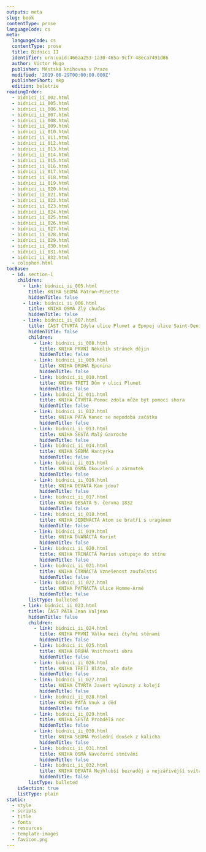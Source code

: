 ```yaml
---
outputs: meta
slug: book
contentType: prose
languageCode: cs
meta:
  languageCode: cs
  contentType: prose
  title: Bídníci II
  identifier: urn:uuid:466aa253-1a30-465a-9cf7-48eca7491d86
  author: Victor Hugo
  publisher: Městská knihovna v Praze
  modified: '2019-08-29T00:00:00.000Z'
  publisherShort: mkp
  edition: beletrie
readingOrder:
  - bidnici_ii_002.html
  - bidnici_ii_005.html
  - bidnici_ii_006.html
  - bidnici_ii_007.html
  - bidnici_ii_008.html
  - bidnici_ii_009.html
  - bidnici_ii_010.html
  - bidnici_ii_011.html
  - bidnici_ii_012.html
  - bidnici_ii_013.html
  - bidnici_ii_014.html
  - bidnici_ii_015.html
  - bidnici_ii_016.html
  - bidnici_ii_017.html
  - bidnici_ii_018.html
  - bidnici_ii_019.html
  - bidnici_ii_020.html
  - bidnici_ii_021.html
  - bidnici_ii_022.html
  - bidnici_ii_023.html
  - bidnici_ii_024.html
  - bidnici_ii_025.html
  - bidnici_ii_026.html
  - bidnici_ii_027.html
  - bidnici_ii_028.html
  - bidnici_ii_029.html
  - bidnici_ii_030.html
  - bidnici_ii_031.html
  - bidnici_ii_032.html
  - colophon.html
tocBase:
  - id: section-1
    children:
      - link: bidnici_ii_005.html
        title: KNIHA SEDMÁ Patron–Minette
        hiddenTitle: false
      - link: bidnici_ii_006.html
        title: KNIHA OSMÁ Zlý chuďas
        hiddenTitle: false
      - link: bidnici_ii_007.html
        title: ČÁST ČTVRTÁ Idyla ulice Plumet a Epopej ulice Saint-Denis
        hiddenTitle: false
        children:
          - link: bidnici_ii_008.html
            title: KNIHA PRVNÍ Několik stránek dějin
            hiddenTitle: false
          - link: bidnici_ii_009.html
            title: KNIHA DRUHÁ Eponina
            hiddenTitle: false
          - link: bidnici_ii_010.html
            title: KNIHA TŘETÍ Dům v ulici Plumet
            hiddenTitle: false
          - link: bidnici_ii_011.html
            title: KNIHA ČTVRTÁ Pomoc zdola může být pomocí shora
            hiddenTitle: false
          - link: bidnici_ii_012.html
            title: KNIHA PÁTÁ Konec se nepodobá začátku
            hiddenTitle: false
          - link: bidnici_ii_013.html
            title: KNIHA ŠESTÁ Malý Gavroche
            hiddenTitle: false
          - link: bidnici_ii_014.html
            title: KNIHA SEDMÁ Hantýrka
            hiddenTitle: false
          - link: bidnici_ii_015.html
            title: KNIHA OSMÁ Okouzlení a zármutek
            hiddenTitle: false
          - link: bidnici_ii_016.html
            title: KNIHA DEVÁTÁ Kam jdou?
            hiddenTitle: false
          - link: bidnici_ii_017.html
            title: KNIHA DESÁTÁ 5. června 1832
            hiddenTitle: false
          - link: bidnici_ii_018.html
            title: KNIHA JEDENÁCTÁ Atom se bratří s uragánem
            hiddenTitle: false
          - link: bidnici_ii_019.html
            title: KNIHA DVANÁCTÁ Korint
            hiddenTitle: false
          - link: bidnici_ii_020.html
            title: KNIHA TŘINÁCTÁ Marius vstupuje do stínu
            hiddenTitle: false
          - link: bidnici_ii_021.html
            title: KNIHA ČTRNÁCTÁ Vznešenost zoufalství
            hiddenTitle: false
          - link: bidnici_ii_022.html
            title: KNIHA PATNÁCTÁ Ulice Homme-Armé
            hiddenTitle: false
        listType: bulleted
      - link: bidnici_ii_023.html
        title: ČÁST PÁTÁ Jean Valjean
        hiddenTitle: false
        children:
          - link: bidnici_ii_024.html
            title: KNIHA PRVNÍ Válka mezi čtyřmi stěnami
            hiddenTitle: false
          - link: bidnici_ii_025.html
            title: KNIHA DRUHÁ Vnitřnosti obra
            hiddenTitle: false
          - link: bidnici_ii_026.html
            title: KNIHA TŘETÍ Bláto, ale duše
            hiddenTitle: false
          - link: bidnici_ii_027.html
            title: KNIHA ČTVRTÁ Javert vyšinutý z kolejí
            hiddenTitle: false
          - link: bidnici_ii_028.html
            title: KNIHA PÁTÁ Vnuk a děd
            hiddenTitle: false
          - link: bidnici_ii_029.html
            title: KNIHA ŠESTÁ Probdělá noc
            hiddenTitle: false
          - link: bidnici_ii_030.html
            title: KNIHA SEDMÁ Poslední doušek z kalicha
            hiddenTitle: false
          - link: bidnici_ii_031.html
            title: KNIHA OSMÁ Navečerní stmívání
            hiddenTitle: false
          - link: bidnici_ii_032.html
            title: KNIHA DEVÁTÁ Nejhlubší beznaděj a nejzářivější svítání
            hiddenTitle: false
        listType: bulleted
    isSection: true
    listType: plain
static:
  - style
  - scripts
  - title
  - fonts
  - resources
  - template-images
  - favicon.png
---
```

